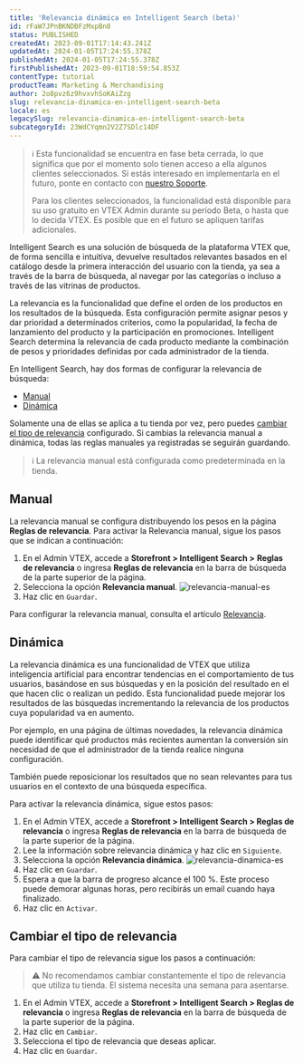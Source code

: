 ```yaml
---
title: 'Relevancia dinámica en Intelligent Search (beta)'
id: rFaW7JPnBKNDBFzMxpBn8
status: PUBLISHED
createdAt: 2023-09-01T17:14:43.241Z
updatedAt: 2024-01-05T17:24:55.378Z
publishedAt: 2024-01-05T17:24:55.378Z
firstPublishedAt: 2023-09-01T18:59:54.853Z
contentType: tutorial
productTeam: Marketing & Merchandising
author: 2o8pvz6z9hvxvhSoKAiZzg
slug: relevancia-dinamica-en-intelligent-search-beta
locale: es
legacySlug: relevancia-dinamica-en-intelligent-search-beta
subcategoryId: 23WdCYqmn2V2Z7SDlc14DF
---
```


>ℹ️ Esta funcionalidad se encuentra en fase beta cerrada, lo que significa que por el momento solo tienen acceso a ella algunos clientes seleccionados. Si estás interesado en implementarla en el futuro, ponte en contacto con [nuestro Soporte](https://help.vtex.com/es/support).
>
> Para los clientes seleccionados, la funcionalidad está disponible para su uso gratuito en VTEX Admin durante su período Beta, o hasta que lo decida VTEX. Es posible que en el futuro se apliquen tarifas adicionales.

Intelligent Search es una solución de búsqueda de la plataforma VTEX que, de forma sencilla e intuitiva, devuelve resultados relevantes basados en el catálogo desde la primera interacción del usuario con la tienda, ya sea a través de la barra de búsqueda, al navegar por las categorías o incluso a través de las vitrinas de productos. 

La relevancia es la funcionalidad que define el orden de los productos en los resultados de la búsqueda. Esta configuración permite asignar pesos y dar prioridad a determinados criterios, como la popularidad, la fecha de lanzamiento del producto y la participación en promociones. Intelligent Search determina la relevancia de cada producto mediante la combinación de pesos y prioridades definidas por cada administrador de la tienda.

En Intelligent Search, hay dos formas de configurar la relevancia de búsqueda:

* [Manual](#manual)
* [Dinámica](#dinamica)

Solamente una de ellas se aplica a tu tienda por vez, pero puedes [cambiar el tipo de relevancia](#cambiar-el-tipo-de-relevancia) configurado. Si cambias la relevancia manual a dinámica, todas las reglas manuales ya registradas se seguirán guardando.

>ℹ️ La relevancia manual está configurada como predeterminada en la tienda.

## Manual 

La relevancia manual se configura distribuyendo los pesos en la página **Reglas de relevancia**. Para activar la Relevancia manual, sigue los pasos que se indican a continuación:

1. En el Admin VTEX, accede a **Storefront > Intelligent Search >** **Reglas de relevancia**  o ingresa **Reglas de relevancia** en la barra de búsqueda de la parte superior de la página.
2. Selecciona la opción **Relevancia manual**.
![relevancia-manual-es](//images.ctfassets.net/alneenqid6w5/5BSjswlkB1mMpR1MtCrEWL/eedc0f4e7adac60ba0e457a525c5e642/image.png)
3. Haz clic en `Guardar`.

Para configurar la relevancia manual, consulta el artículo [Relevancia](https://help.vtex.com/es/tracks/vtex-intelligent-search--19wrbB7nEQcmwzDPl1l4Cb/1qlObWIib6KqgrfX1FCOXS).

## Dinámica

La relevancia dinámica es una funcionalidad de VTEX que utiliza inteligencia artificial para encontrar tendencias en el comportamiento de tus usuarios, basándose en sus búsquedas y en la posición del resultado en el que hacen clic o realizan un pedido. Esta funcionalidad puede mejorar los resultados de las búsquedas incrementando la relevancia de los productos cuya popularidad va en aumento. 

Por ejemplo, en una página de últimas novedades, la relevancia dinámica puede identificar qué productos más recientes aumentan la conversión sin necesidad de que el administrador de la tienda realice ninguna configuración.

También puede reposicionar los resultados que no sean relevantes para tus usuarios en el contexto de una búsqueda específica.

Para activar la relevancia dinámica, sigue estos pasos:

1. En el Admin VTEX, accede a **Storefront > Intelligent Search > Reglas de relevancia**  o ingresa **Reglas de relevancia** en la barra de búsqueda de la parte superior de la página.
2. Lee la información sobre relevancia dinámica y haz clic en `Siguiente`.
3. Selecciona la opción **Relevancia dinámica**.
![relevancia-dinamica-es](//images.ctfassets.net/alneenqid6w5/4yzGzHE6WhQp6qFGISgt9q/d4b2d75e6d45e40ddd06bc9cf1332bcc/image.png)
4. Haz clic en `Guardar`.
5. Espera a que la barra de progreso alcance el 100 %. Este proceso puede demorar algunas horas, pero recibirás un email cuando haya finalizado.
6. Haz clic en `Activar`.

## Cambiar el tipo de relevancia

Para cambiar el tipo de relevancia sigue los pasos a continuación:

>⚠️ No recomendamos cambiar constantemente el tipo de relevancia que utiliza tu tienda. El sistema necesita una semana para asentarse.

1. En el Admin VTEX, accede a **Storefront > Intelligent Search > Reglas de relevancia**  o ingresa **Reglas de relevancia** en la barra de búsqueda de la parte superior de la página.
2. Haz clic en `Cambiar`.
3. Selecciona el tipo de relevancia que deseas aplicar.
4. Haz clic en `Guardar`.
